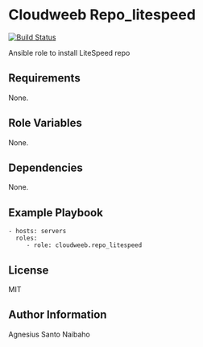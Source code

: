Cloudweeb Repo_litespeed
=========

[![Build Status](https://travis-ci.com/cloudweeb/cloudweeb.php.svg?branch=master)](https://travis-ci.com/cloudweeb/cloudweeb.repo_litespeed)

Ansible role to install LiteSpeed repo

Requirements
------------

None.

Role Variables
--------------

None.

Dependencies
------------

None.

Example Playbook
----------------

    - hosts: servers
      roles:
         - role: cloudweeb.repo_litespeed

License
-------

MIT

Author Information
------------------

Agnesius Santo Naibaho
